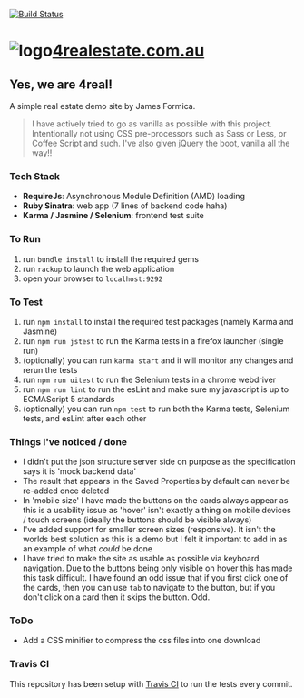 
[![Build Status](https://travis-ci.org/jamesformica/property-demo.svg?branch=master)](https://travis-ci.org/jamesformica/property-demo)

# ![logo](https://fourrealestate.herokuapp.com/images/logo.png)[4realestate.com.au](https://fourrealestate.herokuapp.com/)

## Yes, we are 4real!

A simple real estate demo site by James Formica. 

> I have actively tried to go as vanilla as possible with this project. Intentionally not using CSS pre-processors such as Sass or Less, or Coffee Script and such. I've also given jQuery the boot, vanilla all the way!!

### Tech Stack
- **RequireJs**: Asynchronous Module Definition (AMD) loading
- **Ruby Sinatra**: web app (7 lines of backend code haha)
- **Karma / Jasmine / Selenium**: frontend test suite

### To Run
1. run `bundle install` to install the required gems
2. run `rackup` to launch the web application
3. open your browser to `localhost:9292`

### To Test
1. run `npm install` to install the required test packages (namely Karma and Jasmine)
2. run `npm run jstest` to run the Karma tests in a firefox launcher (single run)
3. (optionally) you can run `karma start` and it will monitor any changes and rerun the tests
4. run `npm run uitest` to run the Selenium tests in a chrome webdriver
5. run `npm run lint` to run the esLint and make sure my javascript is up to ECMAScript 5 standards
6. (optionally) you can run `npm test` to run both the Karma tests, Selenium tests, and esLint after each other

### Things I've noticed / done
- I didn't put the json structure server side on purpose as the specification says it is 'mock backend data'
- The result that appears in the Saved Properties by default can never be re-added once deleted
- In 'mobile size' I have made the buttons on the cards always appear as this is a usability issue as 'hover' isn't exactly a thing on mobile devices / touch screens (ideally the buttons should be visible always)
- I've added support for smaller screen sizes (responsive). It isn't the worlds best solution as this is a demo but I felt it important to add in as an example of what _could_ be done
- I have tried to make the site as usable as possible via keyboard navigation. Due to the buttons being only visible on hover this has made this task difficult. I have found an odd issue that if you first click one of the cards, then you can use `tab` to navigate to the button, but if you don't click on a card then it skips the button. Odd.

### ToDo
- Add a CSS minifier to compress the css files into one download

### Travis CI
This repository has been setup with [Travis CI](https://travis-ci.org/jamesformica/property-demo/) to run the tests every commit.